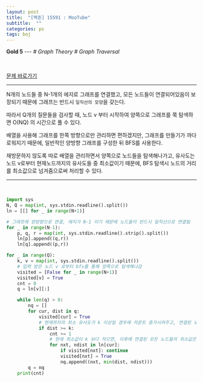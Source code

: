 ```yaml
---
layout: post
title:  "[백준] 15591 : MooTube"
subtitle:  ""
categories: ps
tags: boj
---
```


**Gold 5** --- *# Graph Theory # Graph Traversal*

<br>

[문제 바로가기](https://www.acmicpc.net/problem/15591)

---

N개의 노드들 중 N-1개의 에지로 그래프를 연결했고, 모든 노드들이 연결되어있음이 보장되기 때문에 그래프는 반드시 ```일직선의 모양```을 갖는다.

따라서 Q개의 질문들을 검사할 때, 노드 v 부터 시작하여 양쪽으로 그래프를 쭉 탐색하면 O(NQ) 의 시간으로 풀 수 있다.

배열을 사용해 그래프를 한쪽 방향으로만 관리하면 편하겠지만, 그래프를 만들기가 까다로워지기 때문에, 일반적인 양방향 그래프를 구성한 뒤 BFS를 사용한다.

재방문하지 않도록 따로 배열을 관리하면서 양쪽으로 노드들을 탐색해나가고, 유사도는 노드 v로부터 현재노드까지의 유사도들 중 최소값이기 때문에, BFS 탐색시 노드의 거리를 최소값으로 넘겨줌으로써 처리할 수 있다.

---
<br>

```python
import sys
N, Q = map(int, sys.stdin.readline().split())
ln = [[] for _ in range(N+1)]

# 그래프에 양방향으로 연결, 에지가 N-1 이기 때문에 노드들이 반드시 일직선으로 연결됨
for _ in range(N-1):
    p, q, r = map(int, sys.stdin.readline().strip().split())
    ln[p].append((q,r))
    ln[q].append((p,r))

for _ in range(Q):
    k, v = map(int, sys.stdin.readline().split())
    # 입력 받은 노드 v 로부터 bfs를 통해 양쪽으로 탐색해나감
    visited = [False for _ in range(N+1)]
    visited[v] = True
    cnt = 0
    q = ln[v][:]

    while len(q) > 0:
        nq = []
        for cur, dist in q:
            visited[cur] = True
            # 현재까지의 최소 유사도가 k 이상일 경우에 카운트 증가시켜주고, 연결된 노드 계속 탐색
            if dist >= k:
                cnt += 1
                # 현재 최소값이 k 보다 작으면, 이후에 연결된 모든 노드들의 최소값은 k 보다 무조건 작음
                for nxt, ndist in ln[cur]:
                    if visited[nxt]: continue
                    visited[nxt] = True
                    nq.append((nxt, min(dist, ndist)))
        q = nq
    print(cnt)
```

